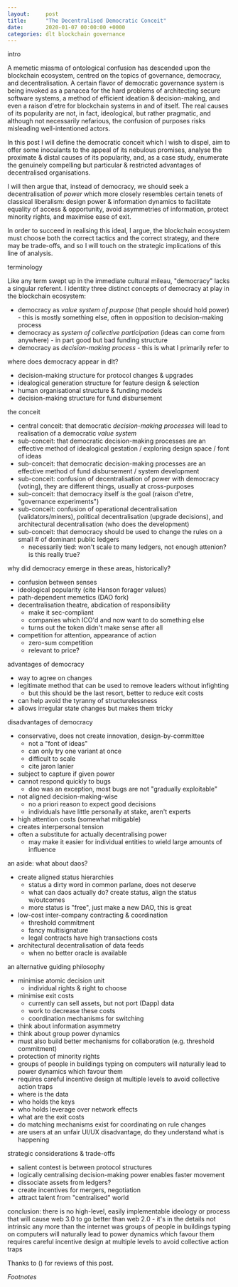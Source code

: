 ```yaml
---
layout:     post
title:      "The Decentralised Democratic Conceit"
date:       2020-01-07 00:00:00 +0000
categories: dlt blockchain governance
---
```


intro

A memetic miasma of ontological confusion has descended upon the blockchain ecosystem,
centred on the topics of governance, democracy, and decentralisation.
A certain flavor of democratic governance system is being invoked as a panacea for
the hard problems of architecting secure software systems, a method of efficient ideation &
decision-making, and even a raison d'etre for blockchain systems in and of itself. The real
causes of its popularity are not, in fact, ideological, but rather pragmatic, and although not necessarily nefarious,
the confusion of purposes risks misleading well-intentioned actors.

In this post I will define the democratic conceit which I wish to dispel,
aim to offer some inoculants to the appeal of its nebulous promises,
analyse the proximate & distal causes of its popularity,
and, as a case study, enumerate the genuinely compelling but particular & restricted advantages of decentralised organisations.

I will then argue that, instead of democracy, we should seek a decentralisation of *power*
which more closely resembles certain tenets of classical liberalism: design power & information
dynamics to facilitate equality of access & opportunity,
avoid asymmetries of information, protect minority rights, and maximise ease of exit.

In order to succeed in realising this ideal, I argue, the blockchain ecosystem
must choose both the correct tactics and the correct strategy, and there may be trade-offs,
and so I will touch on the strategic implications of this line of analysis.

terminology

Like any term swept up in the immediate cultural mileau, "democracy" lacks a singular referent. I identity three distinct concepts of democracy at play in the blockchain ecosystem:

- democracy as *value system of purpose* (that people should hold power) - this is mostly something else, often in opposition to decision-making process
- democracy as *system of collective participation* (ideas can come from anywhere) - in part good but bad funding structure
- democracy as *decision-making process* - this is what I primarily refer to

where does democracy appear in dlt?

- decision-making structure for protocol changes & upgrades
- idealogical generation structure for feature design & selection
- human organisational structure & funding models
- decision-making structure for fund disbursement

the conceit

- central conceit: that democratic *decision-making processes* will lead to realisation of a democratic *value system*
- sub-conceit: that democratic decision-making processes are an effective method of idealogical gestation / exploring design space / font of ideas
- sub-conceit: that democratic decision-making processes are an effective method of fund disbursement / system development
- sub-conceit: confusion of decentralisation of power with democracy (voting), they are different things, usually at cross-purposes
- sub-conceit: that democracy itself *is* the goal (raison d'etre, "governance experiments")
- sub-conceit: confusion of operational decentralisation (validators/miners), political decentralisation (upgrade decisions), and architectural decentralisation (who does the development)
- sub-conceit: that democracy should be used to change the rules on a small # of dominant public ledgers
  - necessarily tied: won't scale to many ledgers, not enough attenion? is this really true?

why did democracy emerge in these areas, historically?

- confusion between senses
- ideological popularity (cite Hanson forager values)
- path-dependent memetics (DAO fork)
- decentralisation theatre, abdication of responsibility
  - make it sec-compliant
  - companies which ICO'd and now want to do something else
  - turns out the token didn't make sense after all
- competition for attention, appearance of action
  - zero-sum competition
  - relevant to price?

advantages of democracy

- way to agree on changes
- legitimate method that can be used to remove leaders without infighting
  - but this should be the last resort, better to reduce exit costs
- can help avoid the tyranny of structurelessness
- allows irregular state changes but makes them tricky

disadvantages of democracy

- conservative, does not create innovation, design-by-committee
  - not a "font of ideas"
  - can only try one variant at once
  - difficult to scale
  - cite jaron lanier
- subject to capture if given power
- cannot respond quickly to bugs
  - dao was an exception, most bugs are not "gradually exploitable"
- not aligned decision-making-wise
  - no a priori reason to expect good decisions
  - individuals have little personally at stake, aren't experts
- high attention costs (somewhat mitigable)
- creates interpersonal tension
- often a substitute for actually decentralising power
  - may make it easier for individual entities to wield large amounts of influence

an aside: what about daos?

- create aligned status hierarchies
  - status a dirty word in common parlane, does not deserve
  - what can daos actually do? create status, align the status w/outcomes
  - more status is "free", just make a new DAO, this is great
- low-cost inter-company contracting & coordination
  - threshold commitment
  - fancy multisignature
  - legal contracts have high transactions costs
- architectural decentralisation of data feeds
  - when no better oracle is available

an alternative guiding philosophy

- minimise atomic decision unit
  - individual rights & right to choose
- minimise exit costs
  - currently can sell assets, but not port (Dapp) data
  - work to decrease these costs
  - coordination mechanisms for switching
- think about information asymmetry
- think about group power dynamics
- must also build better mechanisms for collaboration (e.g. threshold commitment)
- protection of minority rights
- groups of people in buildings typing on computers will naturally lead to power dynamics which favour them
- requires careful incentive design at multiple levels to avoid collective action traps
- where is the data
- who holds the keys
- who holds leverage over network effects
- what are the exit costs
- do matching mechanisms exist for coordinating on rule changes
- are users at an unfair UI/UX disadvantage, do they understand what is happening

strategic considerations & trade-offs

- salient contest is between protocol structures
- logically centralising decision-making power enables faster movement
- dissociate assets from ledgers?
- create incentives for mergers, negotiation
- attract talent from "centralised" world

conclusion: there is no high-level, easily implementable ideology or process that will cause web 3.0 to go better than web 2.0 - it's in the details
not intrinsic any more than the internet was
groups of people in buildings typing on computers will naturally lead to power dynamics which favour them
requires careful incentive design at multiple levels to avoid collective action traps

Thanks to () for reviews of this post.

*Footnotes*


